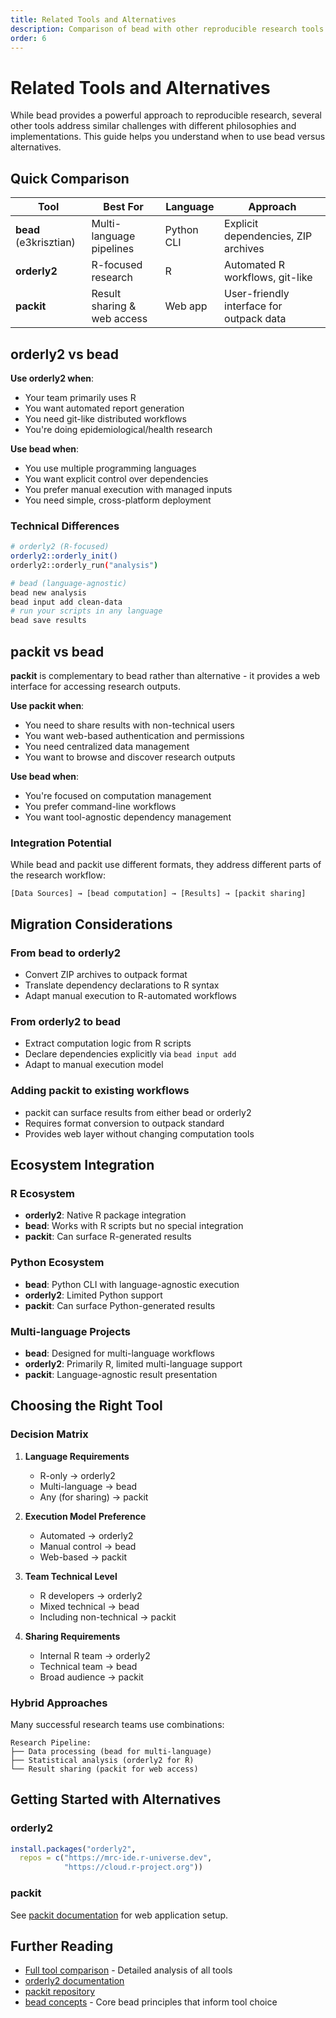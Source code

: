 ```yaml
---
title: Related Tools and Alternatives
description: Comparison of bead with other reproducible research tools
order: 6
---
```


# Related Tools and Alternatives

While bead provides a powerful approach to reproducible research, several other tools address similar challenges with different philosophies and implementations. This guide helps you understand when to use bead versus alternatives.

## Quick Comparison

| Tool | Best For | Language | Approach |
|------|----------|----------|----------|
| **bead** (e3krisztian) | Multi-language pipelines | Python CLI | Explicit dependencies, ZIP archives |
| **orderly2** | R-focused research | R | Automated R workflows, git-like |
| **packit** | Result sharing & web access | Web app | User-friendly interface for outpack data |

## orderly2 vs bead

**Use orderly2 when**:
- Your team primarily uses R
- You want automated report generation
- You need git-like distributed workflows
- You're doing epidemiological/health research

**Use bead when**:
- You use multiple programming languages
- You want explicit control over dependencies
- You prefer manual execution with managed inputs
- You need simple, cross-platform deployment

### Technical Differences

```bash
# orderly2 (R-focused)
orderly2::orderly_init()
orderly2::orderly_run("analysis")

# bead (language-agnostic)
bead new analysis
bead input add clean-data
# run your scripts in any language
bead save results
```

## packit vs bead

**packit** is complementary to bead rather than alternative - it provides a web interface for accessing research outputs.

**Use packit when**:
- You need to share results with non-technical users
- You want web-based authentication and permissions
- You need centralized data management
- You want to browse and discover research outputs

**Use bead when**:
- You're focused on computation management
- You prefer command-line workflows
- You want tool-agnostic dependency management

### Integration Potential

While bead and packit use different formats, they address different parts of the research workflow:

```
[Data Sources] → [bead computation] → [Results] → [packit sharing]
```

## Migration Considerations

### From bead to orderly2
- Convert ZIP archives to outpack format
- Translate dependency declarations to R syntax
- Adapt manual execution to R-automated workflows

### From orderly2 to bead
- Extract computation logic from R scripts
- Declare dependencies explicitly via `bead input add`
- Adapt to manual execution model

### Adding packit to existing workflows
- packit can surface results from either bead or orderly2
- Requires format conversion to outpack standard
- Provides web layer without changing computation tools

## Ecosystem Integration

### R Ecosystem
- **orderly2**: Native R package integration
- **bead**: Works with R scripts but no special integration
- **packit**: Can surface R-generated results

### Python Ecosystem
- **bead**: Python CLI with language-agnostic execution
- **orderly2**: Limited Python support
- **packit**: Can surface Python-generated results

### Multi-language Projects
- **bead**: Designed for multi-language workflows
- **orderly2**: Primarily R, limited multi-language support
- **packit**: Language-agnostic result presentation

## Choosing the Right Tool

### Decision Matrix

1. **Language Requirements**
   - R-only → orderly2
   - Multi-language → bead
   - Any (for sharing) → packit

2. **Execution Model Preference**
   - Automated → orderly2
   - Manual control → bead
   - Web-based → packit

3. **Team Technical Level**
   - R developers → orderly2
   - Mixed technical → bead
   - Including non-technical → packit

4. **Sharing Requirements**
   - Internal R team → orderly2
   - Technical team → bead
   - Broad audience → packit

### Hybrid Approaches

Many successful research teams use combinations:

```
Research Pipeline:
├── Data processing (bead for multi-language)
├── Statistical analysis (orderly2 for R)
└── Result sharing (packit for web access)
```

## Getting Started with Alternatives

### orderly2
```r
install.packages("orderly2", 
  repos = c("https://mrc-ide.r-universe.dev", 
            "https://cloud.r-project.org"))
```

### packit
See [packit documentation](https://github.com/mrc-ide/packit) for web application setup.

## Further Reading

- [Full tool comparison](../tool-comparison.md) - Detailed analysis of all tools
- [orderly2 documentation](https://mrc-ide.github.io/orderly2/)
- [packit repository](https://github.com/mrc-ide/packit)
- [bead concepts](concepts.md) - Core bead principles that inform tool choice